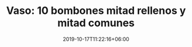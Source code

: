 ---
title: "Vaso: 10 bombones mitad rellenos y mitad comunes"
date: 2019-10-17T11:22:16+06:00
draft: false

# meta description
description: ""

# product Price
price: "$200"

# Product Short Description
shortDescription: "Se puede pedir color de la frase y tipo de chocolate."

#product ID
productID: "6"

# type must be "products"
type: "products"

# product Images
# first image will be shown in the product page
images:
  - image: "images/vaso.jpg"
  - image: "images/products/product-2.png"
  - image: "images/products/product-3.png"
  - image: "images/products/product-4.png"
---